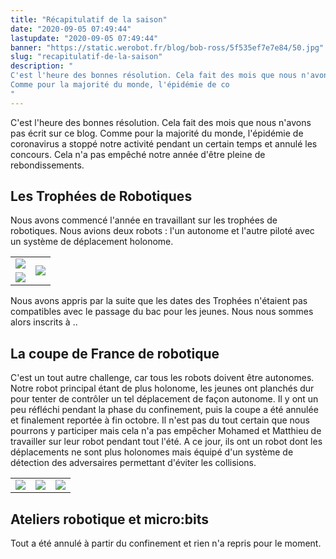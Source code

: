 ```yaml
---
title: "Récapitulatif de la saison"
date: "2020-09-05 07:49:44"
lastupdate: "2020-09-05 07:49:44"
banner: "https://static.werobot.fr/blog/bob-ross/5f535ef7e7e84/50.jpg"
slug: "recapitulatif-de-la-saison"
description: " 
C'est l'heure des bonnes résolution. Cela fait des mois que nous n'avons pas écrit sur ce blog.
Comme pour la majorité du monde, l'épidémie de co
"
---
```

C'est l'heure des bonnes résolution. Cela fait des mois que nous n'avons pas écrit sur ce blog.
Comme pour la majorité du monde, l'épidémie de coronavirus a stoppé notre activité pendant un certain temps et annulé les concours.
Cela n'a pas empêché notre année d'être pleine de rebondissements.

## Les Trophées de Robotiques
Nous avons commencé l'année en travaillant sur les trophées de robotiques. Nous avions deux robots : l'un autonome et l'autre piloté avec un système de déplacement holonome.
<table>
<tr> 
<td><img src="https://static.werobot.fr/blog/bob-ross/5f5355cf98e47/50.jpg"></td>
<td rowspan="2"><img src="https://static.werobot.fr/blog/bob-ross/5f5355c9cf2f0/50.jpg"></td>
</tr>
<tr> 
<td><img src="https://static.werobot.fr/blog/bob-ross/5f5355c5a112c/50.jpg"></td>
</tr>
</table>
Nous avons appris par la suite que les dates des Trophées n'étaient pas compatibles avec le passage du bac pour les jeunes.
Nous nous sommes alors inscrits à ..

## La coupe de France de robotique
C'est un tout autre challenge, car tous les robots doivent être autonomes. Notre robot principal étant de plus holonome, les jeunes ont planchés dur pour tenter de contrôler un tel déplacement de façon autonome.
Il y ont un peu réfléchi pendant la phase du confinement, puis la coupe a été annulée et finalement reportée à fin octobre.
Il n'est pas du tout certain que nous pourrons y participer mais cela n'a pas empêcher Mohamed et Matthieu de travailler sur leur robot pendant tout l'été.
A ce jour, ils ont un robot dont les déplacements ne sont plus holonomes mais équipé d'un système de détection des adversaires permettant d'éviter les collisions.

<table>
<tr> 
<td><img src="https://static.werobot.fr/blog/bob-ross/5f535d6ea9efc/50.jpg"></td>
<td><img src="https://static.werobot.fr/blog/bob-ross/5f535d6d8253e/50.jpg"></td>
<td><img src="https://static.werobot.fr/blog/bob-ross/5f535d6fc6f23/50.jpg"></td>
</tr>
</table>

## Ateliers robotique et micro:bits

Tout a été annulé à partir du confinement et rien n'a repris pour le moment.

    